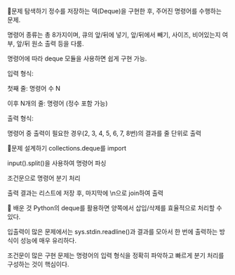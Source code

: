 📍문제 탐색하기
정수를 저장하는 덱(Deque)을 구현한 후, 주어진 명령어를 수행하는 문제.

명령어 종류는 총 8가지이며, 큐의 앞/뒤에 넣기, 앞/뒤에서 빼기, 사이즈, 비어있는지 여부, 앞/뒤 원소 출력 등을 다룸.

명령어에 따라 deque 모듈을 사용하면 쉽게 구현 가능.

입력 형식:

첫째 줄: 명령어 수 N

이후 N개의 줄: 명령어 (정수 포함 가능)

출력 형식:

명령어 중 출력이 필요한 경우(2, 3, 4, 5, 6, 7, 8번)의 결과를 줄 단위로 출력

📍문제 설계하기
collections.deque를 import

input().split()을 사용하여 명령어 파싱

조건문으로 명령어 분기 처리

출력 결과는 리스트에 저장 후, 마지막에 \n으로 join하여 출력


🥕 배운 것
Python의 deque를 활용하면 양쪽에서 삽입/삭제를 효율적으로 처리할 수 있다.

입출력이 많은 문제에서는 sys.stdin.readline()과 결과를 모아서 한 번에 출력하는 방식이 성능에 매우 유리하다.

조건문이 많은 구현 문제는 명령어의 입력 형식을 정확히 파악하고 빠르게 분기 처리를 구성하는 것이 핵심이다.
